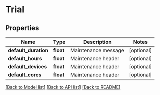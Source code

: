 # Trial



## Properties
Name | Type | Description | Notes
------------ | ------------- | ------------- | -------------
**default_duration** | **float** | Maintenance message | [optional] 
**default_hours** | **float** | Maintenance header | [optional] 
**default_devices** | **float** | Maintenance header | [optional] 
**default_cores** | **float** | Maintenance header | [optional] 

[[Back to Model list]](../README.md#documentation-for-models) [[Back to API list]](../README.md#documentation-for-api-endpoints) [[Back to README]](../README.md)


